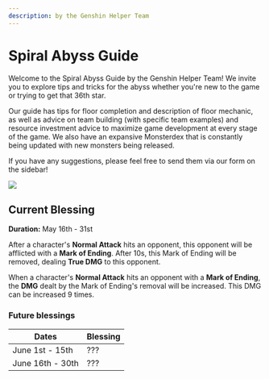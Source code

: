 ```yaml
---
description: by the Genshin Helper Team
---
```


# Spiral Abyss Guide

Welcome to the Spiral Abyss Guide by the Genshin Helper Team! We invite you to explore tips and tricks for the abyss whether you're new to the game or trying to get that 36th star.

Our guide has tips for floor completion and description of floor mechanic, as well as advice on team building (with specific team examples) and resource investment advice to maximize game development at every stage of the game. We also have an expansive Monsterdex that is constantly being updated with new monsters being released.

If you have any suggestions, please feel free to send them via our form on the sidebar!

![](.gitbook/assets/spiral\_abyss\_banner\_no\_text.jpg)

## Current Blessing

**Duration:** May 16th - 31st

After a character's **Normal Attack** hits an opponent, this opponent will be afflicted with a **Mark of Ending**. After 10s, this Mark of Ending will be removed, dealing **True DMG** to this opponent.

When a character's **Normal Attack** hits an opponent with a **Mark of Ending**, the **DMG** dealt by the Mark of Ending's removal will be increased. This DMG can be increased 9 times.

### Future blessings

| Dates            | Blessing |
| ---------------- | -------- |
| June 1st - 15th  | ???      |
| June 16th - 30th | ???      |
